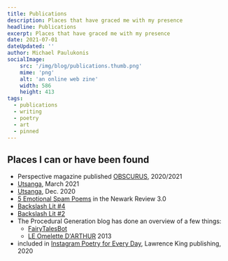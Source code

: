 ```yaml
---
title: Publications
description: Places that have graced me with my presence
headline: Publications
excerpt: Places that have graced me with my presence
date: 2021-07-01
dateUpdated: ''
author: Michael Paulukonis
socialImage:
    src: '/img/blog/publications.thumb.png'
    mime: 'png'
    alt: 'an online web zine'
    width: 586
    height: 413
tags:
  - publications
  - writing
  - poetry
  - art
  - pinned
---
```


## Places I can or have been found

- Perspective magazine published [OBSCURUS](https://abc.perspektive.at/obscurator-visually-difficult/), 2020/2021
- [Utsanga](https://www.utsanga.it/paulukonis-works-a-short-anthology/), March 2021
- [Utsanga](https://www.utsanga.it/paulukonis-works/), Dec. 2020
- [5 Emotional Spam Poems](https://web.njit.edu/~newrev/3.0/paulukonis.html) in the Newark Review 3.0
- [Backslash Lit #4](https://backslashlit.com/issues/4/michael-paulukonis)
- [Backslash Lit #2](https://backslashlit.com/issues/2/michael-j-paulukonis-hex-kilo-gram)
- The Procedural Generation blog has done an overview of a few things:
  - [FairyTalesBot](https://procedural-generation.isaackarth.com/2016/03/29/automated-fairy-tales.html)
  - [LE Omelette D'ARTHUR](https://procedural-generation.isaackarth.com/2015/11/26/134033376013.html) 2013
- included in [Instagram Poetry for Every Day](https://www.laurenceking.com/product/instagram-poetry-for-every-day/), Lawrence King publishing, 2020

